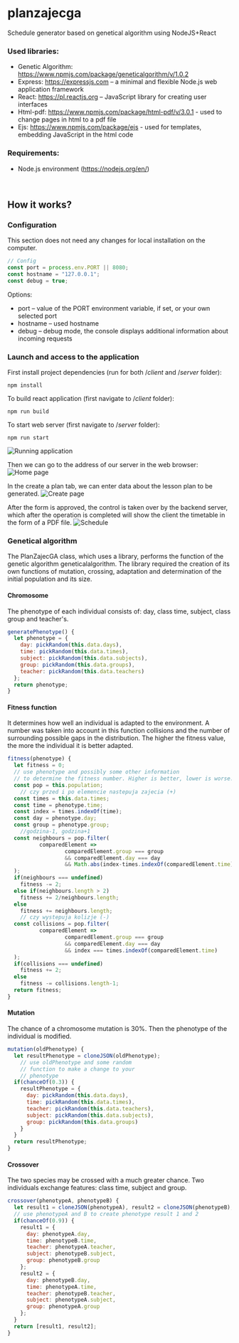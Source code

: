 # planzajecga
Schedule generator based on genetical algorithm using NodeJS+React

### Used libraries:
- Genetic Algorithm: https://www.npmjs.com/package/geneticalgorithm/v/1.0.2
- Express: https://expressjs.com – a minimal and flexible Node.js web application framework
- React: https://pl.reactjs.org – JavaScript library for creating user interfaces
- Html-pdf: https://www.npmjs.com/package/html-pdf/v/3.0.1 - used to change
  pages in html to a pdf file
- Ejs: https://www.npmjs.com/package/ejs - used for templates, embedding
  JavaScript in the html code

### Requirements:
- Node.js environment 
(https://nodejs.org/en/)

<br/>

## How it works?

### Configuration
This section does not need any changes for local installation on the computer.
```javascript
// Config
const port = process.env.PORT || 8080;
const hostname = "127.0.0.1";
const debug = true;
```

Options:
- port – value of the PORT environment variable, if set, or your own selected port
- hostname – used hostname
- debug – debug mode, the console displays additional information about incoming requests

### Launch and access to the application
First install project dependencies (run for both /*client* and /*server* folder):
```
npm install
```

To build react application (first navigate to /*client* folder):
```
npm run build
```

To start web server (first navigate to /*server* folder):
```
npm run start
```

![Running application](doc/img.png)

Then we can go to the address of our server in the web browser:
![Home page](doc/home.png)

In the create a plan tab, we can enter data about the lesson plan to be generated.
![Create page](doc/create.png)

After the form is approved, the control is taken over by the backend server, which after the operation is completed
will show the client the timetable in the form of a PDF file.
![Schedule](doc/schedule.png)

### Genetical algorithm
The PlanZajecGA class, which uses a library, performs the function of the genetic algorithm
geneticalalgorithm. The library required the creation of its own functions of mutation, crossing,
adaptation and determination of the initial population and its size.

#### Chromosome
The phenotype of each individual consists of: day, class time, subject, class group and
teacher's.
```javascript
generatePhenotype() {
  let phenotype = {
    day: pickRandom(this.data.days),
    time: pickRandom(this.data.times),
    subject: pickRandom(this.data.subjects),
    group: pickRandom(this.data.groups),
    teacher: pickRandom(this.data.teachers)
  };
  return phenotype;
}
```
#### Fitness function
It determines how well an individual is adapted to the environment. A number was taken into account in this function
collisions and the number of surrounding possible gaps in the distribution. The higher the fitness value, the more the individual
it is better adapted.
```javascript
fitness(phenotype) {
  let fitness = 0;
  // use phenotype and possibly some other information
  // to determine the fitness number. Higher is better, lower is worse.
  const pop = this.population;
    // czy przed i po elemencie nastepuja zajecia (+)
  const times = this.data.times;
  const time = phenotype.time;
  const index = times.indexOf(time);
  const day = phenotype.day;
  const group = phenotype.group;
    //godzina-1, godzina+1
  const neighbours = pop.filter(
          comparedElement =>
                  comparedElement.group === group
                  && comparedElement.day === day
                  && Math.abs(index-times.indexOf(comparedElement.time)) === 1
  );
  if(neighbours === undefined)
    fitness -= 2;
  else if(neighbours.length > 2)
    fitness += 2/neighbours.length;
  else
    fitness += neighbours.length;
    // czy wystepuja kolizje (-)
  const collisions = pop.filter(
          comparedElement =>
                  comparedElement.group === group
                  && comparedElement.day === day
                  && index === times.indexOf(comparedElement.time)
  );
  if(collisions === undefined)
    fitness += 2;
  else
    fitness -= collisions.length-1;
  return fitness;
}
```

#### Mutation
The chance of a chromosome mutation is 30%. Then the phenotype of the individual is modified.
```javascript
mutation(oldPhenotype) {
  let resultPhenotype = cloneJSON(oldPhenotype);
    // use oldPhenotype and some random
    // function to make a change to your
    // phenotype
  if(chanceOf(0.3)) {
    resultPhenotype = {
      day: pickRandom(this.data.days),
      time: pickRandom(this.data.times),
      teacher: pickRandom(this.data.teachers),
      subject: pickRandom(this.data.subjects),
      group: pickRandom(this.data.groups)
    }
  }
  return resultPhenotype;
}
```

#### Crossover
The two species may be crossed with a much greater chance. Two individuals exchange
features: class time, subject and group.
```javascript
crossover(phenotypeA, phenotypeB) {
  let result1 = cloneJSON(phenotypeA), result2 = cloneJSON(phenotypeB);
  // use phenotypeA and B to create phenotype result 1 and 2
  if(chanceOf(0.9)) {
    result1 = {
      day: phenotypeA.day,
      time: phenotypeB.time,
      teacher: phenotypeA.teacher,
      subject: phenotypeB.subject,
      group: phenotypeB.group
    };
    result2 = {
      day: phenotypeB.day,
      time: phenotypeA.time,
      teacher: phenotypeB.teacher,
      subject: phenotypeA.subject,
      group: phenotypeA.group
    };
  }
  return [result1, result2];
}
```